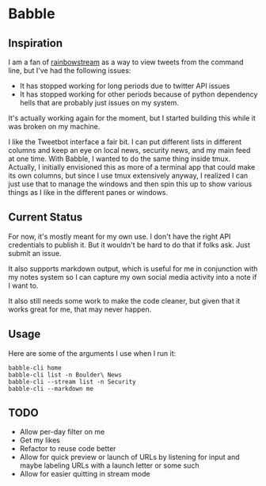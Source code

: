 # Babble

## Inspiration

I am a fan of [rainbowstream](https://github.com/orakaro/rainbowstream) as a way to view tweets from the command line, but I've had the following issues:

* It has stopped working for long periods due to twitter API issues
* It has stopped working for other periods because of python dependency hells that are probably just issues on my system.

It's actually working again for the moment, but I started building this while it was broken on my machine.

I like the Tweetbot interface a fair bit. I can put different lists in different columns and keep an eye on local news, security news, and my main feed at one time. With Babble, I wanted to do the same thing inside tmux. Actually, I initially envisioned this as more of a terminal app that could make its own columns, but since I use tmux extensively anyway, I realized I can just use that to manage the windows and then spin this up to show various things as I like in the different panes or windows.

## Current Status

For now, it's mostly meant for my own use. I don't have the right API credentials to publish it. But it wouldn't be hard to do that if folks ask. Just submit an issue.

It also supports markdown output, which is useful for me in conjunction with my notes system so I can capture my own social media activity into a note if I want to.

It also still needs some work to make the code cleaner, but given that it works great for me, that may never happen.

## Usage

Here are some of the arguments I use when I run it:

```
babble-cli home
babble-cli list -n Boulder\ News
babble-cli --stream list -n Security
babble-cli --markdown me
```

## TODO

* Allow per-day filter on me
* Get my likes
* Refactor to reuse code better
* Allow for quick preview or launch of URLs by listening for input and maybe labeling URLs with a launch letter or some such
* Allow for easier quitting in stream mode
